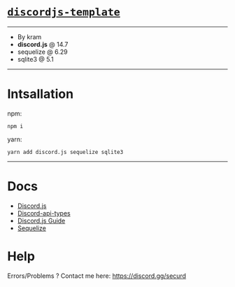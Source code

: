 # [`discordjs-template`](https://github.com/krr4m/discordjs-template)

---

- By kram
- **discord.js** @ 14.7
- sequelize @ 6.29
- sqlite3 @ 5.1

---
# Intsallation
npm:
```
npm i
```
yarn:
```
yarn add discord.js sequelize sqlite3
```

---
# Docs
- [Discord.js](https://discord.js.org/#/docs/discord.js/main/general/welcome)
- [Discord-api-types](https://discord-api-types.dev/)
- [Discord.js Guide](https://discordjs.guide/)
- [Sequelize](https://sequelize.org/)

# Help
Errors/Problems ? Contact me here: https://discord.gg/securd
